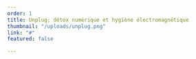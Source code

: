 ```yaml
---
order: 1
title: Unplug; détox numérique et hygiène électromagnétique
thumbnail: "/uploads/unplug.png"
link: "#"
featured: false

---
```

